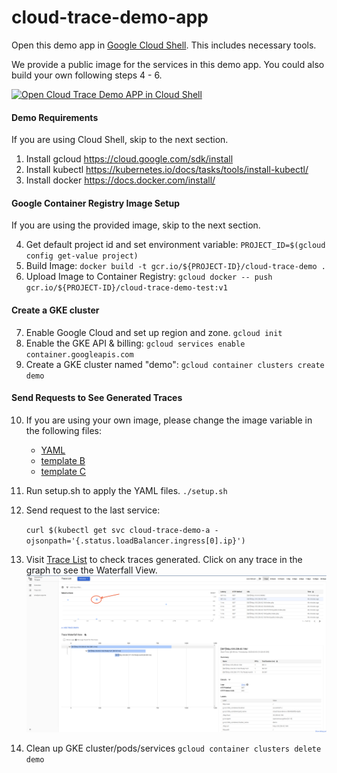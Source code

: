 # cloud-trace-demo-app

Open this demo app in [Google Cloud Shell](https://cloud.google.com/shell/docs/). This includes necessary tools.

We provide a public image for the services in this demo app. You could also build
your own following steps 4 - 6.

[![Open Cloud Trace Demo APP in Cloud Shell](http://gstatic.com/cloudssh/images/open-btn.svg)](https://console.cloud.google.com/cloudshell/open?cloudshell_git_repo=https://github.com/GoogleCloudPlatform/python-docs-samples&page=editor&open_in_editor=trace/cloud-trace-demo-app/README.md&amp;cloudshell_tutorial=README.md)

#### Demo Requirements
If you are using Cloud Shell, skip to the next section.

1. Install gcloud <https://cloud.google.com/sdk/install>
2. Install kubectl <https://kubernetes.io/docs/tasks/tools/install-kubectl/>
3. Install docker <https://docs.docker.com/install/>

#### Google Container Registry Image Setup
If you are using the provided image, skip to the next section.

4. Get default project id and set environment variable:
    `PROJECT_ID=$(gcloud config get-value project)`
5. Build Image:
    `docker build -t gcr.io/${PROJECT-ID}/cloud-trace-demo .`
6. Upload Image to Container Registry:
    `gcloud docker -- push gcr.io/${PROJECT-ID}/cloud-trace-demo-test:v1`

#### Create a GKE cluster
7. Enable Google Cloud and set up region and zone.
    `gcloud init`
8. Enable the GKE API & billing:
    `gcloud services enable container.googleapis.com`
9. Create a GKE cluster named "demo":
    `gcloud container clusters create demo`

#### Send Requests to See Generated Traces

10. If you are using your own image, please change the image variable in the following files:
    * [YAML](./app/demo-service-a.yaml)
    * [template B](./app/demo-service-b.yaml.template)
    * [template C](./app/demo-service-c.yaml.template)
11. Run setup.sh to apply the YAML files.
    `./setup.sh`
12. Send request to the last service:

    `curl $(kubectl get svc cloud-trace-demo-a -ojsonpath='{.status.loadBalancer.ingress[0].ip}')`
13. Visit [Trace List](https://pantheon.corp.google.com/traces/list) to check traces generated.
    Click on any trace in the graph to see the Waterfall View.
    ![Screenshot](./example.png)
14. Clean up GKE cluster/pods/services
    `gcloud container clusters delete demo`
